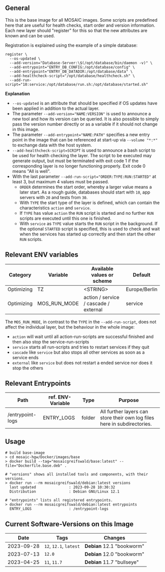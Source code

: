 ## General
This is the base image for all MOSAIC images.
Some scripts are predefined here that are useful for health checks, start order and version information.
Each new layer should "register" for this so that the new attributes are known and can be used.

Registration is explained using the example of a simple database:
```shell
register \
  --os-updated \
  --add-version="Database-Server:\$(/opt/database/bin/daemon -v)" \
  --add-entrypoint="ENTRY_DB_CONFIG:/opt/database/config" \
  --add-entrypoint="ENTRY_DB_DATADIR:/opt/database/data" \
  --add-healthcheck-script="/opt/database/healthcheck.sh" \
  --add-run-script="10:service:/opt/database/run.sh:/opt/database/started.sh"
```
**Explanation**<br>
- `--os-updated` is an attribute that should be specified if OS updates have been applied in addition to the actual layer.
- The parameter `--add-version="NAME:VERSION"` is used to announce a new tool and how its version can be queried. It is also possible to simply pass the version number directly or as a variable if it should not change in this image.
- The parameter `--add-entrypoint="NAME:PATH"` specifies a new entry point in the image that can be referenced at start-up via `--volume "*:*"` to exchange data with the host system.
- `--add-healthcheck-script=SCRIPT` is used to announce a bash script to be used for health checking the layer. The script to be executed may generate output, but must be terminated with exit code 1 if the corresponding layer is no longer functioning properly. Exit code 0 means "All is well".
- With the last parameter `--add-run-script="ORDER:TYPE:RUN:STARTED"` at least 3, but maximum 4 values must be passed.
  - `ORDER` determines the start order, whereby a larger value means a later start. As a rough guide, databases should start with `10`, app servers with `20` and tests from `30`.
  - With `TYPE` the start type of the layer is defined, which can contain the characteristics `action` and `service`.
  - If `TYPE` has value `action` the `RUN` script is started and no further `RUN` scripts are executed until this one is finished.
  - With `service` as `TYPE` value starts the `RUN` script in the background. If the optional `STARTED` script is specified, this is used to check and wait when the services has started up correctly and then start the other `RUN` scripts.


## Relevant ENV variables
| Category   | Variable     | Available values or scheme            | Default       |
|------------|--------------|---------------------------------------|---------------|
| Optimizing | TZ           | \<STRING\>                            | Europe/Berlin |
| Optimizing | MOS_RUN_MODE | action / service / cascade / external | service       |

The `MOS_RUN_MODE`, in contrast to the `TYPE` in the `--add-run-script`, does not affect the individual layer, but the behaviour in the whole image:
- `action` will wait until all action-run-scripts are successful finished and then also stop the service-run-scripts
- `service` starts all run-scripts and tries to restart services if they quit
- `cascade` like `service` but also stops all other services as soon as a service ends
- `external` like `service` but does not restart a ended service nor does it stop the others

## Relevant Entrypoints
| Path             | ref. ENV-Variable  | Type   | Purpose                                                                  |
|------------------|--------------------|--------|--------------------------------------------------------------------------|
| /entrypoint-logs | ENTRY_LOGS         | folder | All further layers can store their own log files here in subdirectories. |

## Usage
```shell
# build base-image
> cd mosaic-hgw/Docker/images/base
> docker build --tag="mosaicgreifswald/base:latest" --file="Dockerfile.base.deb" .

# "versions" shows all installed tools and components, with their versions.
> docker run --rm mosaicgreifswald/debian:latest versions
  last updated               : 2023-09-28 10:30:32
  Distribution               : Debian GNU/Linux 12.1
  
# "entrypoints" lists all registered entrypoints.
> docker run --rm mosaicgreifswald/debian:latest entrypoints
  ENTRY_LOGS                 : /entrypoint-logs
```

## Current Software-Versions on this Image
| Date       | Tags                   | Changes                    |
|------------|------------------------|----------------------------|
| 2023-09-28 | `12`, `12.1`, `latest` | **Debian** 12.1 "bookworm" |
| 2023-07-13 | `12.0`                 | **Debian** 12.0 "bookworm" |
| 2023-04-25 | `11`, `11.7`           | **Debian** 11.7 "bullseye" |
